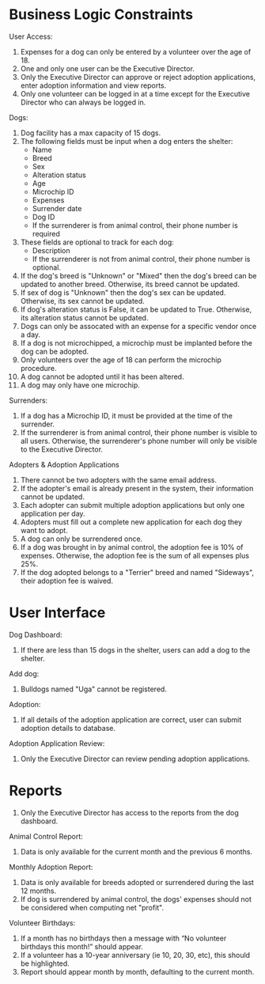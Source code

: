 # Business Logic Constraints

User Access:
1. Expenses for a dog can only be entered by a volunteer over the age of 18.
2. One and only one user can be the Executive Director.
3. Only the Executive Director can approve or reject adoption applications, enter adoption information and view reports.
4. Only one volunteer can be logged in at a time except for the Executive Director who can always be logged in.

Dogs:
1. Dog facility has a max capacity of 15 dogs.
2. The following fields must be input when a dog enters the shelter:
   - Name
   - Breed
   - Sex
   - Alteration status
   - Age
   - Microchip ID
   - Expenses
   - Surrender date
   - Dog ID
   - If the surrenderer is from animal control, their phone number is required
3. These fields are optional to track for each dog:
   - Description
   - If the surrenderer is not from animal control, their phone number is optional.
4. If the dog's breed is "Unknown" or "Mixed" then the dog's breed can be updated to another breed. Otherwise, its breed cannot be updated.
5. If sex of dog is "Unknown" then the dog's sex can be updated. Otherwise, its sex cannot be updated.
6. If dog's alteration status is False, it can be updated to True. Otherwise, its alteration status cannot be updated.
7. Dogs can only be assocated with an expense for a specific vendor once a day. 
8. If a dog is not microchipped, a microchip must be implanted before the dog can be adopted.
9. Only volunteers over the age of 18 can perform the microchip procedure.
10. A dog cannot be adopted until it has been altered.
11. A dog may only have one microchip.


Surrenders:
1. If a dog has a Microchip ID, it must be provided at the time of the surrender.
2. If the surrenderer is from animal control, their phone number is visible to all users. Otherwise, the surrenderer's phone number will only be visible to the Executive Director.


Adopters & Adoption Applications
1. There cannot be two adopters with the same email address. 
2. If the adopter's email is already present in the system, their information cannot be updated.
3. Each adopter can submit multiple adoption applications but only one application per day.
4. Adopters must fill out a complete new application for each dog they want to adopt.
5. A dog can only be surrendered once.
6. If a dog was brought in by animal control, the adoption fee is 10% of expenses. Otherwise, the adoption fee is the sum of all expenses plus 25%. 
7. If the dog adopted belongs to a "Terrier" breed and named "Sideways", their adoption fee is waived.

# User Interface

Dog Dashboard:
1. If there are less than 15 dogs in the shelter, users can add a dog to the shelter.

Add dog:
1. Bulldogs named "Uga" cannot be registered.

Adoption:
1. If all details of the adoption application are correct, user can submit adoption details to database.

Adoption Application Review:
1. Only the Executive Director can review pending adoption applications.

# Reports
1. Only the Executive Director has access to the reports from the dog dashboard.

Animal Control Report:
1. Data is only available for the current month and the previous 6 months.

Monthly Adoption Report:
1. Data is only available for breeds adopted or surrendered during the last 12 months.
2. If dog is surrendered by animal control, the dogs' expenses should not be considered when computing net "profit".


Volunteer Birthdays:
1. If a month has no birthdays then a message with “No volunteer birthdays this month!” should appear.
2. If a volunteer has a 10-year anniversary (ie 10, 20, 30, etc), this should be highlighted.
3. Report should appear month by month, defaulting to the current month. 